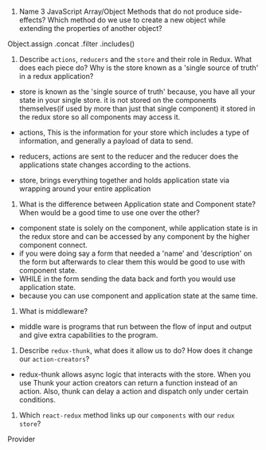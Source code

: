 1.  Name 3 JavaScript Array/Object Methods that do not produce side-effects? Which method do we use to create a new object while extending the properties of another object?

Object.assign
.concat
.filter
.includes()

1.  Describe `actions`, `reducers` and the `store` and their role in Redux. What does each piece do? Why is the store known as a 'single source of truth' in a redux application?

- store is known as the 'single source of truth' because, you have all your state in your single store. it is not stored on the components themselves(if used by more than just that single component) it stored in the redux store so all components may access it.

- actions, This is the information for your store which includes a type of information, and generally a payload of data to send.
- reducers, actions are sent to the reducer and the reducer does the applications state changes according to the actions.
- store, brings everything together and holds application state via wrapping around your entire application

1.  What is the difference between Application state and Component state? When would be a good time to use one over the other?

- component state is solely on the component, while application state is in the redux store and can be accessed by any component by the higher component
  connect.
- if you were doing say a form that needed a 'name' and 'description' on the form but afterwards to clear them this would be good to use with component state.
- WHILE in the form sending the data back and forth you would use application state.
- because you can use component and application state at the same time.

1.  What is middleware?

- middle ware is programs that run between the flow of input and output and give extra capabilities to the program.

1.  Describe `redux-thunk`, what does it allow us to do? How does it change our `action-creators`?

- redux-thunk allows async logic that interacts with the store. When you use Thunk your action creators can return a function instead of an action.
  Also, thunk can delay a action and dispatch only under certain conditions.

1.  Which `react-redux` method links up our `components` with our `redux store`?

Provider
